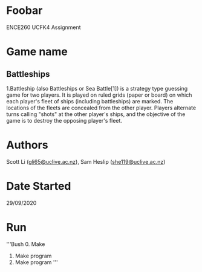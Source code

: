 # Foobar
ENCE260 UCFK4 Assignment

# Game name
## Battleships
1.Battleship (also Battleships or Sea Battle[1]) is a strategy type guessing    game for two players. It is played on ruled grids (paper or board) on which each player's fleet of ships (including battleships) are marked. The locations of the fleets are concealed from the other player. Players alternate turns calling "shots" at the other player's ships, and the objective of the game is to destroy the opposing player's fleet.



# Authors
Scott Li (gli65@uclive.ac.nz), Sam Heslip (she119@uclive.ac.nz)

# Date Started
29/09/2020

# Run
'''Bush
0. Make
1. Make program
2. Make program
'''

